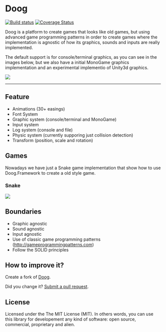 Doog
===========

[![Build status](https://ci.appveyor.com/api/projects/status/57spmopic2m8kau5?svg=true)](https://ci.appveyor.com/project/giacomelli/snake-mg07x/branch/master) [![Coverage Status](https://coveralls.io/repos/github/giacomelli/Doog/badge.svg?branch=master)](https://coveralls.io/github/giacomelli/Doog?branch=master)

Doog is a platform to create games that looks like old games, but using advanced game programming patterns in order to create games where the implementation is agnostic of how its graphics, sounds and inputs are really implemented.

The default support is for console/terminal graphics, as you can see in the images below, but we also have a initial MonoGame graphics implementation and an experimental implementio of Unity3d graphics.

![](docs/gifs/Easings-2017-09-16.gif)

--------

## Feature
* Animations (30+ easings)
* Font System
* Graphic system (console/terminal and MonoGame)
* Input system
* Log system (console and file)
* Physic system (currently supporing just collision detection)
* Transform (position, scale and rotation)

## Games
Nowadays we have just a Snake game implementation that show how to use Doog.Framework to create a old style game. 

### Snake
![](docs/gifs/Snake-2017-09-16.gif)

## Boundaries
* Graphic agnostic
* Sound agnostic
* Input agnostic
* Use of classic game programming patterns (http://gameprogrammingpatterns.com)
* Follow the SOLID principles


## How to improve it?

Create a fork of [Doog](https://github.com/giacomelli/Doog/fork). 

Did you change it? [Submit a pull request](https://github.com/giacomelli/Doog/pull/new/master).

## License
Licensed under the The MIT License (MIT).
In others words, you can use this library for developement any kind of software: open source, commercial, proprietary and alien.
